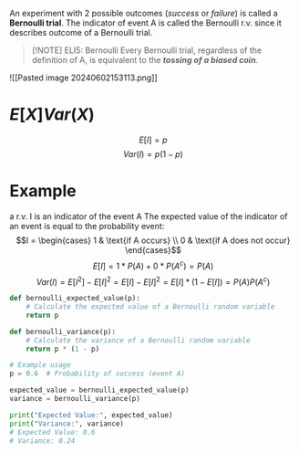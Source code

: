 An experiment with 2 possible outcomes (*success* or *failure*) is called a **Bernoulli trial**. The indicator of event A is called the Bernoulli r.v. since it describes outcome of a Bernoulli trial.

> [!NOTE] ELI5: Bernoulli
> Every Bernoulli trial, regardless of the definition of A, is equivalent to the ***tossing of a biased coin***.

![[Pasted image 20240602153113.png]]

# $E[X] Var(X)$

$$E[I]=p$$
$$Var(I)=p(1-p)$$
# Example
a r.v. I is an indicator of the event A The expected value of the indicator of an event is equal to the probability event:
$$I = \begin{cases} 1 & \text{if A occurs} \\ 0 & \text{if A does not occur} \end{cases}$$
$$E[I]=1*P(A)+0*P(A^c)=P(A)$$
$$Var(I) = E[I^2]-E[I]^2 = E[I]-E[I]^2 = E[I]*(1-E[I])=P(A)P(A^c)$$
```python
def bernoulli_expected_value(p):
    # Calculate the expected value of a Bernoulli random variable
    return p

def bernoulli_variance(p):
    # Calculate the variance of a Bernoulli random variable
    return p * (1 - p)

# Example usage
p = 0.6  # Probability of success (event A)

expected_value = bernoulli_expected_value(p)
variance = bernoulli_variance(p)

print("Expected Value:", expected_value)
print("Variance:", variance)
# Expected Value: 0.6
# Variance: 0.24
```

